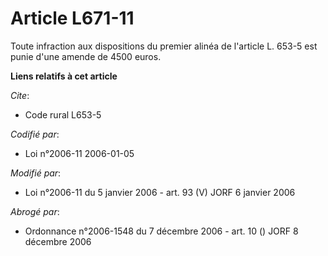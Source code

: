 # Article L671-11

Toute infraction aux dispositions du premier alinéa de l'article L. 653-5 est punie d'une amende de 4500 euros.

**Liens relatifs à cet article**

_Cite_:

  - Code rural L653-5

_Codifié par_:

  - Loi n°2006-11 2006-01-05

_Modifié par_:

  - Loi n°2006-11 du 5 janvier 2006 - art. 93 (V) JORF 6 janvier 2006

_Abrogé par_:

  - Ordonnance n°2006-1548 du 7 décembre 2006 - art. 10 () JORF 8 décembre 2006
